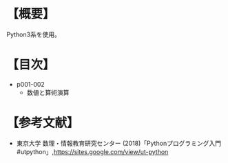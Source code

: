 ﻿# 【概要】
Python3系を使用。



# 【目次】
- p001-002
	* 数値と算術演算



# 【参考文献】
- 東京大学 数理・情報教育研究センター (2018)「Pythonプログラミング入門 #utpython」,<https://sites.google.com/view/ut-python>